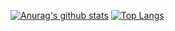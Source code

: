 [![Anurag's github stats](https://github-readme-stats.vercel.app/api?username=jrcrenn&count_private=true&show_icons=true&theme=dark&hide=prs,contribs)](https://github.com/anuraghazra/github-readme-stats)
[![Top Langs](https://github-readme-stats.vercel.app/api/top-langs/?username=anuraghazra&layout=compact&theme=dark)](https://github.com/anuraghazra/github-readme-stats)
<!--
![Anurag's github stats](https://github-readme-stats.vercel.app/api?username=jrcrenn&count_private=true&show_icons=true&theme=dark)
**jrcrenn/jrcrenn** is a ✨ _special_ ✨ repository because its `README.md` (this file) appears on your GitHub profile.

Here are some ideas to get you started:

- 🔭 I’m currently working on ...
- 🌱 I’m currently learning ...
- 👯 I’m looking to collaborate on ...
- 🤔 I’m looking for help with ...
- 💬 Ask me about ...
- 📫 How to reach me: ...
- 😄 Pronouns: ...
- ⚡ Fun fact: ...
-->
